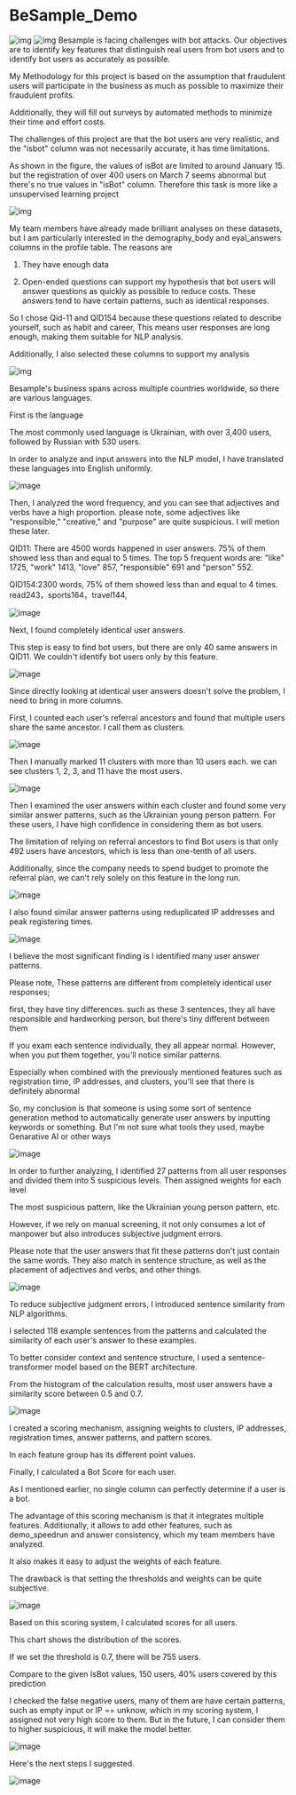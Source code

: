 # BeSample_Demo
![img](./images/01.png)
![img](./images/02.png)
Besample is facing challenges with bot attacks. Our objectives are to identify key features that distinguish real users from bot users and to identify bot users as accurately as possible.

My Methodology for this project is based on the assumption that fraudulent users will participate in the business as much as possible to maximize their fraudulent profits.

Additionally, they will fill out surveys by automated methods to minimize their time and effort costs.

The challenges of this project are that the bot users are very realistic, and the "isbot" column was not necessarily accurate, it has time limitations. 

As shown in the figure, the values of isBot are limited to around January 15. but the registration of over 400 users on March 7 seems abnormal but there's no true values in "isBot" column. Therefore this task is more like a unsupervised learning project

![img](./images/03.png)

My team members have already made brilliant analyses on these datasets, but I am particularly interested in the demography_body and eyal_answers columns in the profile table. The reasons are

1. They have enough data

2. Open-ended questions can support my hypothesis that bot users will answer questions as quickly as possible to reduce costs. These answers tend to have certain patterns, such as identical responses.

So I chose Qid-11  and QID154 because these questions related to describe yourself, such as habit and career, This means user responses are long enough, making them suitable for NLP analysis.

Additionally, I also selected these columns to support my analysis

![img](./images/04.png)

Besample's business spans across multiple countries worldwide, so there are various languages. 


First is the language

The most commonly used language is Ukrainian, with over 3,400 users, followed by Russian with 530 users.

In order to analyze and input answers into the NLP model, I have translated these languages into English uniformly.

![image](./images/05.png)

Then, I analyzed the word frequency, and you can see that adjectives and verbs have a high proportion. please note, some adjectives like "responsible," "creative," and "purpose" are quite suspicious. I will metion these later.

QID11:
There are 4500 words happened in user answers. 75% of them showed less than and equal to 5 times. The top 5 frequent words are: "like" 1725, "work" 1413, "love" 857, "responsible" 691 and "person" 552.

QID154:2300 words, 75% of them showed less than and equal to 4 times. read243，sports164，travel144,

![image](./images/06.png)

Next, I found completely identical user answers. 

This step is easy to find bot users, but there are only 40 same answers in QID11. We couldn't identify bot users only by this feature.

![image](./images/07.png)

Since directly looking at identical user answers doesn't solve the problem, I need to bring in more columns. 

First, I counted each user's referral ancestors and found that multiple users share the same ancestor. I call them as clusters.

![image](./images/08.png)

Then I manually marked 11 clusters with more than 10 users each. we can see clusters 1, 2, 3, and 11 have the most users.

![image](./images/09.png)

Then I examined the user answers within each cluster and found some very similar answer patterns, such as the Ukrainian young person pattern. For these users, I have high confidence in considering them as bot users.

The limitation of relying on referral ancestors to find Bot users is that only 492 users have ancestors, which is less than one-tenth of all users. 

Additionally, since the company needs to spend budget to promote the referral plan, we can't rely solely on this feature in the long run.

![image](./images/10.png)

I also found similar answer patterns using reduplicated IP addresses and peak registering times. 

![image](./images/11.png)

I believe the most significant finding is I identified many user answer patterns.

Please note, These patterns are different from completely identical user responses; 

first, they have tiny differences. such as these 3 sentences, they all have responsible and hardworking person, but there's tiny different between them

If you exam each sentence individually, they all appear normal. However, when you put them together, you'll notice similar patterns. 

Especially when combined with the previously mentioned features such as  registration time, IP addresses, and clusters, you'll see that there is definitely abnormal

So, my conclusion is that someone is using some sort of sentence generation method to automatically generate user answers by inputting keywords or something. But I'm not sure what tools they used, maybe Genarative AI or other ways

![image](./images/12.png)

In order to further analyzing, I identified 27 patterns from all user responses and divided them into 5 suspicious levels. Then assigned weights for each level

The most suspicious pattern, like the Ukrainian young person pattern, etc. 

However, if we rely on manual screening, it not only consumes a lot of manpower but also introduces subjective judgment errors.

Please note that the user answers that fit these patterns don't just contain the same words. They also match in sentence structure, as well as the placement of adjectives and verbs, and other things. 

![image](./images/13.png)

To reduce subjective judgment errors, I introduced sentence similarity from NLP algorithms. 

I selected 118 example sentences from the patterns and calculated the similarity of each user's answer to these examples.

To better consider context and sentence structure, I used a sentence-transformer model based on the BERT architecture.

From the histogram of the calculation results, most user answers have a similarity score between 0.5 and 0.7.

![image](./images/14.png)

I created a scoring mechanism, assigning weights to clusters, IP addresses, registration times, answer patterns, and pattern scores. 

In each feature group has its different point values. 

Finally, I calculated a Bot Score for each user.

As I mentioned earlier, no single column can perfectly determine if a user is a bot. 

The advantage of this scoring mechanism is that it integrates multiple features. Additionally, it allows to add other features, such as demo_speedrun and answer consistency, which my team members have analyzed. 

It also makes it easy to adjust the weights of each feature.

The drawback is that setting the thresholds and weights can be quite subjective.

![image](./images/15.png)

Based on this scoring system, I calculated scores for all users. 

This chart shows the distribution of the scores.

If we set the threshold is 0.7, there will be 755 users.

Compare to the given IsBot values, 150 users, 40% users covered by this prediction

I checked the false negative users, many of them are have certain patterns, such as empty input or IP == unknow, which in my scoring system, I assigned not very high score to them. But in the future, I can consider them to higher suspicious, it will make the model better.

![image](./images/16.png)

Here's the next steps I suggested.

![image](./images/17.png)
